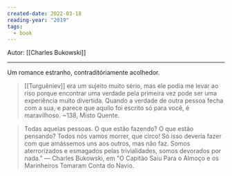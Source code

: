 ```yaml
---
created-date: 2022-03-18
reading-year: "2019"
tags:
  - book
---
```


Autor: [[Charles Bukowski]]

---

Um romance estranho, contraditóriamente acolhedor.

> [[Turguêniev]] era um sujeito muito sério, mas ele podia me levar ao riso porque encontrar uma verdade pela primeira vez pode ser uma experiência muito divertida. Quando a verdade de outra pessoa fecha com a sua, e parece que aquilo foi escrito só para você, é maravilhoso. ~138, Misto Quente.

> Todas aquelas pessoas. O que estão fazendo? O que estão pensando? Todos nós vamos morrer, que circo! Só isso deveria fazer com que amássemos uns aos outros, mas não faz. Somos aterrorizados e esmagados pelas trivialidades, somos devorados por nada." — Charles Bukowski, em "O Capitão Saiu Para o Almoço e os Marinheiros Tomaram Conta do Navio.






